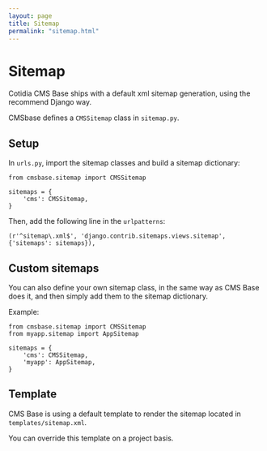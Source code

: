 ```yaml
---
layout: page
title: Sitemap
permalink: "sitemap.html"
---
```


Sitemap
=======

Cotidia CMS Base ships with a default xml sitemap generation, using the recommend Django way.

CMSbase defines a `CMSSitemap` class in `sitemap.py`.

Setup
-----

In `urls.py`, import the sitemap classes and build a sitemap dictionary:

	from cmsbase.sitemap import CMSSitemap

	sitemaps = {
		'cms': CMSSitemap,
	}


Then, add the following line in the `urlpatterns`:

	(r'^sitemap\.xml$', 'django.contrib.sitemaps.views.sitemap', {'sitemaps': sitemaps}),
	

Custom sitemaps
---------------

You can also define your own sitemap class, in the same way as CMS Base does it, and then simply add them to the sitemap dictionary.

Example:

	from cmsbase.sitemap import CMSSitemap
	from myapp.sitemap import AppSitemap

	sitemaps = {
		'cms': CMSSitemap,
		'myapp': AppSitemap,
	}
	

Template
--------

CMS Base is using a default template to render the sitemap located in `templates/sitemap.xml`.

You can override this template on a project basis.
